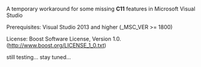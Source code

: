 A temporary workaround for some missing **C11** features in Microsoft Visual Studio

Prerequisites: Visual Studio 2013 and higher (_MSC_VER >= 1800)

License: Boost Software License, Version 1.0.
(http://www.boost.org/LICENSE_1_0.txt)

still testing... stay tuned...
